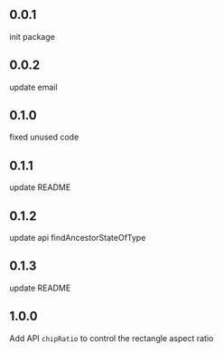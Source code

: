 ## 0.0.1

init package

## 0.0.2

update email

## 0.1.0

fixed unused code

## 0.1.1

update README

## 0.1.2

update api findAncestorStateOfType

## 0.1.3

update README

## 1.0.0

Add API `chipRatio` to control the rectangle aspect ratio
